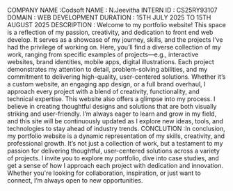 COMPANY NAME :Codsoft
NAME : N.Jeevitha
INTERN ID :  CS25RY93107
DOMAIN :  WEB DEVELOPMENT
DURATION :  15TH JULY 2025 TO  15TH AUGUST 2025 
DESCRIPTION : Welcome to my  portfolio website! This space is a reflection of my passion, creativity, and dedication to front end web develop. It serves as a showcase of my journey, skills, and the projects I’ve had the privilege of working on.
Here, you’ll find a diverse collection of my work, ranging from specific examples of projects—e.g., interactive websites, brand identities, mobile apps, digital illustrations. Each project demonstrates my attention to detail, problem-solving abilities, and my commitment to delivering high-quality, user-centered solutions. Whether it’s a custom website, an engaging app design, or a full brand overhaul, I approach every project with a blend of creativity, functionality, and technical expertise.
This website also offers a glimpse into my process. I believe in creating thoughtful designs and solutions that are both visually striking and user-friendly. I’m always eager to learn and grow in my field, and this site will be continuously updated as I explore new ideas, tools, and technologies to stay ahead of industry trends.
CONCLUTION :In conclusion, my portfolio website is a dynamic representation of my skills, creativity, and professional growth. It’s not just a collection of work, but a testament to my passion for delivering thoughtful, user-centered solutions across a variety of projects. I invite you to explore my portfolio, dive into case studies, and get a sense of how I approach each project with dedication and innovation. Whether you're looking for collaboration, inspiration, or just want to connect, I’m always open to new opportunities.
